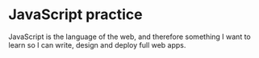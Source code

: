 # JavaScript practice

JavaScript is the language of the web, and therefore
something I want to learn so I can write, design and deploy
full web apps.